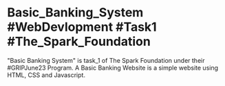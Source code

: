 # Basic_Banking_System #WebDevlopment #Task1 #The_Spark_Foundation
"Basic Banking System" is task_1 of The Spark Foundation under their #GRIPJune23 Program.
 A Basic Banking Website is a simple website using HTML, CSS and Javascript.
